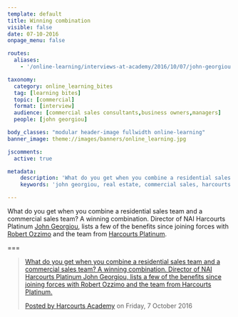 ```yaml
---
template: default
title: Winning combination
visible: false
date: 07-10-2016
onpage_menu: false

routes:
  aliases:
    - '/online-learning/interviews-at-academy/2016/10/07/john-georgiou'

taxonomy:
  category: online_learning_bites
  tag: [learning bites]
  topic: [commercial]
  format: [interview]
  audience: [commercial sales consultants,business owners,managers]
  people: [john georgiou]

body_classes: "modular header-image fullwidth online-learning"
banner_image: theme://images/banners/online_learning.jpg

jscomments:
  active: true

metadata:
    description: 'What do you get when you combine a residential sales team and a commercial sales team? A winning combination. Director of NAI Harcourts Platinum John Georgiou, lists a few of the benefits since joining forces with Robert Ozzimo and the team from Harcourts Platinum.'
    keywords: 'john georgiou, real estate, commercial sales, harcourts'

---
```


What do you get when you combine a residential sales team and a commercial sales team? A winning combination. Director of NAI Harcourts Platinum [John Georgiou](https://www.facebook.com/john.georgiou.777), lists a few of the benefits since joining forces with [Robert Ozzimo](https://www.facebook.com/robert.ozzimo) and the team from [Harcourts Platinum](http://platinum.naiharcourts.com.au/).

===

  <!-- Load Facebook SDK for JavaScript -->
  <div id="fb-root"></div>
  <script>(function(d, s, id) {
    var js, fjs = d.getElementsByTagName(s)[0];
    if (d.getElementById(id)) return;
    js = d.createElement(s); js.id = id;
    js.src = "//connect.facebook.net/en_GB/sdk.js#xfbml=1&version=v2.7&appId=667620916615872";
    fjs.parentNode.insertBefore(js, fjs);
  }(document, 'script', 'facebook-jssdk'));</script>

  <!-- Your embedded video player code -->
  <div class="fb-video" data-href="https://www.facebook.com/harcourtsacademy/videos/10153756688037676/" data-show-text="false"><blockquote cite="https://www.facebook.com/harcourtsacademy/videos/10153756688037676/" class="fb-xfbml-parse-ignore"><a href="https://www.facebook.com/harcourtsacademy/videos/10153756688037676/">What do you get when you combine a residential sales team and a commercial sales team? A winning combination. Director of NAI Harcourts Platinum John Georgiou, lists a few of the benefits since joining forces with Robert Ozzimo and the team from Harcourts Platinum.</p>Posted by <a href="https://www.facebook.com/harcourtsacademy/">Harcourts Academy</a> on Friday, 7 October 2016</blockquote></div>
